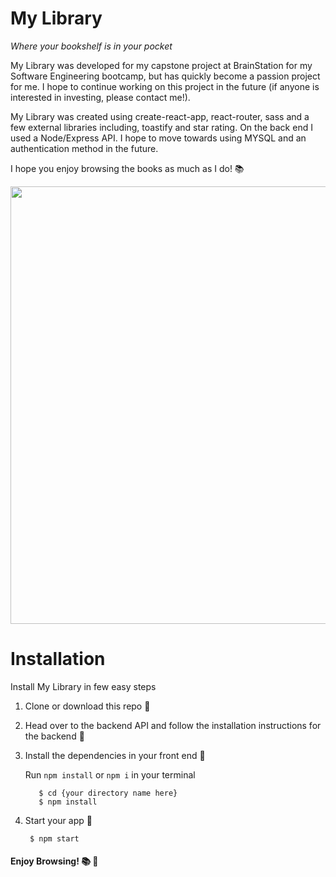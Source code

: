 # My Library


_Where your bookshelf is in your pocket_

My Library was developed for my capstone project at BrainStation for my Software Engineering bootcamp, but has quickly become a passion project for me. I hope to continue working on this project in the future (if anyone is interested in investing, please contact me!).

My Library was created using create-react-app, react-router, sass and a few external libraries including, toastify and star rating. On the back end I used a Node/Express API. I hope to move towards using MYSQL and an authentication method in the future.

I hope you enjoy browsing the books as much as I do! 📚

<img src="https://user-images.githubusercontent.com/118302785/219195438-54ea2f19-6b8a-42e4-b90e-e1517e389efa.png" style="height:700px"/>

# Installation 
Install My Library in few easy steps 

1. Clone or download this repo 💫

2. Head over to the backend API and follow the installation instructions for the backend 💫

3. Install the dependencies in your front end 💫

   Run `npm install` or `npm i` in your terminal
   ```
      $ cd {your directory name here}
      $ npm install
      ```
      
4. Start your app 🎉
     ```
      $ npm start
    ```
 #### Enjoy Browsing! 📚 👀

